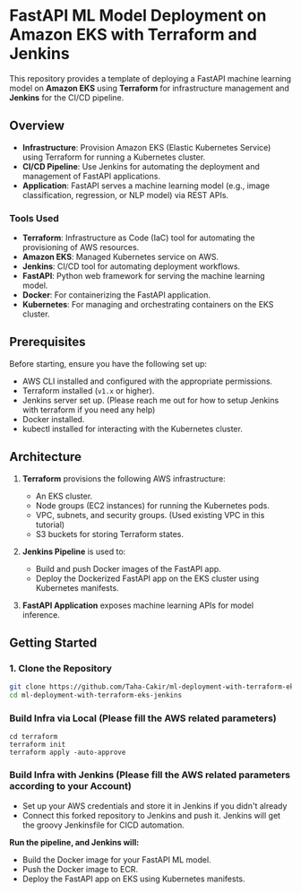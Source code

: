 # FastAPI ML Model Deployment on Amazon EKS with Terraform and Jenkins

This repository provides a template of deploying a FastAPI machine learning model on **Amazon EKS** using **Terraform** for infrastructure management and **Jenkins** for the CI/CD pipeline.

## Overview

- **Infrastructure**: Provision Amazon EKS (Elastic Kubernetes Service) using Terraform for running a Kubernetes cluster.
- **CI/CD Pipeline**: Use Jenkins for automating the deployment and management of FastAPI applications.
- **Application**: FastAPI serves a machine learning model (e.g., image classification, regression, or NLP model) via REST APIs.

### Tools Used

- **Terraform**: Infrastructure as Code (IaC) tool for automating the provisioning of AWS resources.
- **Amazon EKS**: Managed Kubernetes service on AWS.
- **Jenkins**: CI/CD tool for automating deployment workflows.
- **FastAPI**: Python web framework for serving the machine learning model.
- **Docker**: For containerizing the FastAPI application.
- **Kubernetes**: For managing and orchestrating containers on the EKS cluster.

## Prerequisites

Before starting, ensure you have the following set up:

- AWS CLI installed and configured with the appropriate permissions.
- Terraform installed (`v1.x` or higher).
- Jenkins server set up. (Please reach me out for how to setup Jenkins with terraform if you need any help)
- Docker installed.
- kubectl installed for interacting with the Kubernetes cluster.

## Architecture

1. **Terraform** provisions the following AWS infrastructure: 
    - An EKS cluster.
    - Node groups (EC2 instances) for running the Kubernetes pods.
    - VPC, subnets, and security groups. (Used existing VPC in this tutorial)
    - S3 buckets for storing Terraform states.

2. **Jenkins Pipeline** is used to:
    - Build and push Docker images of the FastAPI app.
    - Deploy the Dockerized FastAPI app on the EKS cluster using Kubernetes manifests.
    
3. **FastAPI Application** exposes machine learning APIs for model inference.

## Getting Started

### 1. Clone the Repository

```bash
git clone https://github.com/Taha-Cakir/ml-deployment-with-terraform-eks-jenkins.git
cd ml-deployment-with-terraform-eks-jenkins
```

### Build Infra via Local (Please fill the AWS related parameters)
```
cd terraform
terraform init
terraform apply -auto-approve
```
### Build Infra with Jenkins (Please fill the AWS related parameters according to your Account)
- Set up your AWS credentials and store it in Jenkins if you didn't already
- Connect this forked repository to Jenkins and push it. Jenkins will get the groovy Jenkinsfile for CICD automation.

**Run the pipeline, and Jenkins will:**

- Build the Docker image for your FastAPI ML model.
- Push the Docker image to ECR.
- Deploy the FastAPI app on EKS using Kubernetes manifests.

